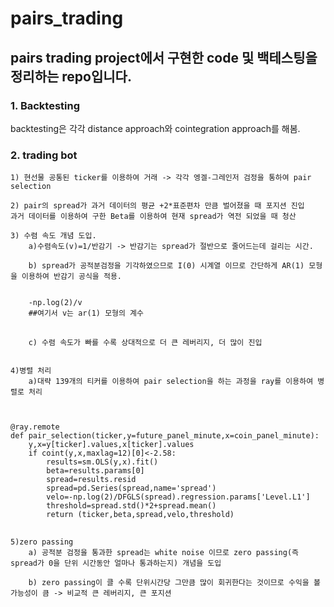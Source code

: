 # pairs_trading

## pairs trading project에서 구현한 code 및 백테스팅을 정리하는 repo입니다.

### 1. Backtesting
backtesting은 각각 distance approach와 cointegration approach를 해봄.

### 2. trading bot

    1) 현선물 공통된 ticker를 이용하여 거래 -> 각각 엥겔-그레인저 검정을 통하여 pair selection

    2) pair의 spread가 과거 데이터의 평균 +2*표준편차 만큼 벌어졌을 때 포지션 진입
    과거 데이터를 이용하여 구한 Beta를 이용하여 현재 spread가 역전 되었을 때 청산

    3) 수렴 속도 개념 도입. 
        a)수렴속도(v)=1/반감기 -> 반감기는 spread가 절반으로 줄어드는데 걸리는 시간. 
        
        b) spread가 공적분검정을 기각하였으므로 I(0) 시계열 이므로 간단하게 AR(1) 모형을 이용하여 반감기 공식을 적용.

        
<pre>
<code>
    -np.log(2)/v
    ##여기서 v는 ar(1) 모형의 계수
</code>
</pre>

        c) 수렴 속도가 빠를 수록 상대적으로 더 큰 레버리지, 더 많이 진입


    4)병렬 처리
        a)대략 139개의 티커를 이용하여 pair selection을 하는 과정을 ray를 이용하여 병렬로 처리
<pre>
<code>

@ray.remote
def pair_selection(ticker,y=future_panel_minute,x=coin_panel_minute):
    y,x=y[ticker].values,x[ticker].values
    if coint(y,x,maxlag=12)[0]<-2.58:
        results=sm.OLS(y,x).fit()
        beta=results.params[0]
        spread=results.resid
        spread=pd.Series(spread,name='spread')
        velo=-np.log(2)/DFGLS(spread).regression.params['Level.L1']
        threshold=spread.std()*2+spread.mean()
        return (ticker,beta,spread,velo,threshold)
</code>
</pre>

    5)zero passing
        a) 공적분 검정을 통과한 spread는 white noise 이므로 zero passing(즉 spread가 0을 단위 시간동안 얼마나 통과하는지) 개념을 도입
        
        b) zero passing이 클 수록 단위시간당 그만큼 많이 회귀한다는 것이므로 수익을 볼 가능성이 큼 -> 비교적 큰 레버리지, 큰 포지션



